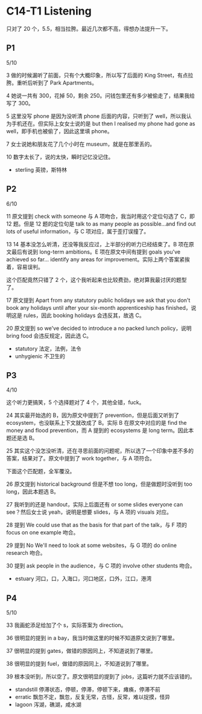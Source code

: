 # C14-T1 Listening

只对了 20 个，5.5，相当拉胯。最近几次都不高，得想办法提升一下。

## P1

5/10

3 做的时候漏听了前面，只有个大概印象，所以写了后面的 King Street，有点拉胯。重听后听到了 Park Apartments。

4 她说一共有 300，花掉 50，剩余 250。问钱包里还有多少被偷走了，结果我给写了 300。

5 这里没写 phone 是因为没听清 phone 后面的内容，只听到了 well，所以我认为手机还在。但实际上女女士说的是 but then I realised my phone had gone as well，即手机也被偷了，因此这里填 phone。

7 女士说她和朋友花了几个小时在 museum，就是在那里丢的。

10 数字太长了，说的太快，瞬时记忆没记住。

- sterling 英镑，斯特林

## P2

6/10

11 原文提到 check with someone 与 A 项吻合，我当时用这个定位句选了 C，即 12 题。但是 12 题的定位句是 talk to as many people as possible...and find out lots of useful information，与 C 项对应，属于歪打误撞了。

13 14 基本没怎么听清，还没等我反应过，上半部分的听力已经结束了。B 项在原文最后有说到 long-term ambitions。E 项在原文中间有提到 goals you've achieved so far... identify any areas for improvement。实际上两个答案紧挨着，容易误判。

这个匹配竟然只错了 2 个，这个我听起来也比较费劲，绝对算我最讨厌的题型了。

17 原文提到 Apart from any statutory public holidays we ask that you don't book any holidays until after your six-month apprenticeship has finished，说明这是 rules，因此 booking holidays 会违反其，故选 C。

20 原文提到 so we've decided to introduce a no packed lunch policy，说明 bring food 会违反规定，因此选 C。

- statutory 法定，法例，法令
- unhygienic 不卫生的

## P3

4/10

这个听力更搞笑，5 个选择题对了 4 个，其他全错，fuck。

24 其实最开始选的 B，因为原文中提到了 prevention，但是后面又听到了 ecosystem，也没联系上下文就改成了 B。实际 B 在原文中对应的是 find the money and flood prevention，而 A 提到的 ecosystems 是 long term。因此本题还是选 B。

25 其实这个没怎没听清，还在寻思前面的问题呢，所以选了一个印象中差不多的答案，结果对了。原文中提到了 work together，与 A 项符合。

下面这个匹配题，全军覆没。

26 原文提到 historical background 但是不想 too long，但是做题时没听到 too long，因此本题选 B。

27 我听到的还是 handout，实际上后面还有 or some slides everyone can see？然后女士说 yeah，说明是想要 slides，与 A 项的 visuals 对应。

28 提到 We could use that as the basis for that part of the talk，与 F 项的 focus on one example 吻合。

29 提到 No We'll need to look at some websites，与 G 项的 do online research 吻合。

30 提到 ask people in the audience，与 C 项的 involve other students 吻合。

- estuary 河口，口，入海口，河口地区，口外，江口，港湾

## P4

5/10

33 我画蛇添足给加了个 s，实际答案为 direction。

36 很明显的提到 in a bay，我当时做这里的时候不知道原文说到了哪里。

37 很明显的提到 gates，做错的原因同上，不知道说到了哪里。

38 很明显的提到 fuel，做错的原因同上，不知道说到了哪里。

39 根本没听到，所以空了。原文很明显的提到了 jobs，这篇听力就不应该错的。

- standstill 停滞状态，停顿，停滞，停顿下来，瘫痪，停滞不前
- erratic 飘忽不定，飘忽，反复无常，古怪，反常，难以捉摸，怪异
- lagoon 泻湖，礁湖，咸水湖
